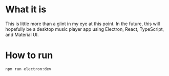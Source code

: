 # What it is
This is little more than a glint in my eye at this point. In the future, this will hopefully be a desktop music player app using Electron, React, TypeScript, and Material UI.

# How to run
```
npm run electron:dev
```
